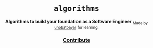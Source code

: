 <div align="center">
  <h1><code>algorithms</code></h1>

  <strong>Algorithms to build your foundation as a Software Engineer</strong>
  <sub> Made by <a href="https://www.github.com/unobatbayar">unobatbayar</a> for learning.</sub>
  <h3>
    <a href="https://github.com/unobatbayar/algorithms/pull/new/master">Contribute</a>
  </h3>
</div>
